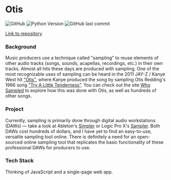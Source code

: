 # Otis

![GitHub](https://img.shields.io/github/license/alazsengul/COMS4995-OSS)
![Python Version](https://img.shields.io/badge/python-3.7-blue)
![GitHub last commit](https://img.shields.io/github/last-commit/alazsengul/COMS4995-OSS)  
  
[Link to repository](https://github.com/alazsengul/COMS4995-OSS)

### Background
Music producers use a technique called "sampling" to reuse elements of other audio tracks (songs, sounds, acapellas, recordings, etc.) in their own tracks. Almost all hits these days are produced with sampling. One of the most recognizable uses of sampling can be heard in the 2011 JAY-Z / Kanye West hit ["Otis"](https://www.youtube.com/watch?v=BoEKWtgJQAU), where Kanye produced the song by sampling Otis Redding's 1966 song ["Try A Little Tenderness"](https://www.youtube.com/watch?v=ojnDaqaEg3E). You can check out the site [Who Sampled](https://www.whosampled.com/sample/107060/Jay-Z-Kanye-West-Otis-Redding-Otis-Otis-Redding-Try-a-Little-Tenderness/) to explore how this was done with Otis, as well as hundreds of other songs.

### Project
Currently, sampling is primarily done through digital audio workstations (DAWs) — take a look at Ableton's [Simpler](https://www.ableton.com/en/blog/simpler-and-sampler-pro-tips-and-techniques-slynk/) or Logic Pro X's [Sampler](https://support.apple.com/en-us/HT211115). Both DAWs cost hundreds of dollars, and I have yet to find an easy-to-use, versatile sampling tool online. There is definitely a need for an open-sourced online sampling tool that replicates the basic functionality of these professional DAWs for producers to use.

### Tech Stack
Thinking of JavaScript and a single-page web app.
